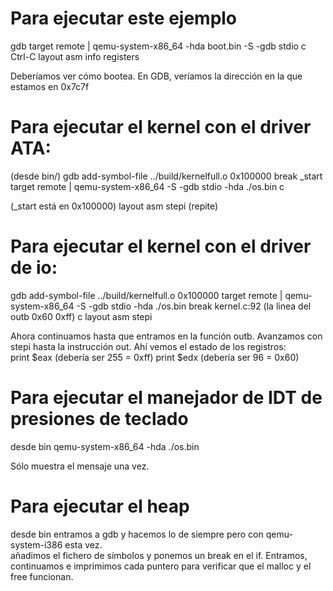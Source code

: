 # Para ejecutar este ejemplo
gdb
target remote | qemu-system-x86\_64 -hda boot.bin -S -gdb stdio
c
Ctrl-C
layout asm
info registers

Deberíamos ver cómo bootea. En GDB, veríamos la dirección en la que estamos en 0x7c7f


# Para ejecutar el kernel con el driver ATA:
(desde bin/)
gdb
add-symbol-file ../build/kernelfull.o 0x100000
break \_start
target remote | qemu-system-x86\_64 -S -gdb stdio -hda ./os.bin
c

(\_start está en 0x100000)
layout asm
stepi (repite)

# Para ejecutar el kernel con el driver de io:
gdb
add-symbol-file ../build/kernelfull.o 0x100000
target remote | qemu-system-x86\_64 -S -gdb stdio -hda ./os.bin
break kernel.c:92 (la linea del outb 0x60 0xff)
c
layout asm
stepi

Ahora continuamos hasta que entramos en la función outb. Avanzamos con stepi
hasta la instrucción out. Ahí vemos el estado de los registros:  
print $eax (debería ser 255 = 0xff)
print $edx (debería ser 96 = 0x60)


# Para ejecutar el manejador de IDT de presiones de teclado
desde bin
qemu-system-x86\_64 -hda ./os.bin

Sólo muestra el mensaje una vez.

# Para ejecutar el heap
desde bin entramos a gdb y hacemos lo de siempre pero con qemu-system-i386 esta vez.  
añadimos el fichero de símbolos y ponemos un break en el if.
Entramos, continuamos e imprimimos cada puntero para verificar que el malloc y el free funcionan.

